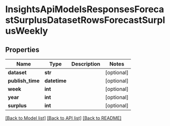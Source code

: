 # InsightsApiModelsResponsesForecastSurplusDatasetRowsForecastSurplusWeekly

## Properties
Name | Type | Description | Notes
------------ | ------------- | ------------- | -------------
**dataset** | **str** |  | [optional] 
**publish_time** | **datetime** |  | [optional] 
**week** | **int** |  | [optional] 
**year** | **int** |  | [optional] 
**surplus** | **int** |  | [optional] 

[[Back to Model list]](../README.md#documentation-for-models) [[Back to API list]](../README.md#documentation-for-api-endpoints) [[Back to README]](../README.md)

